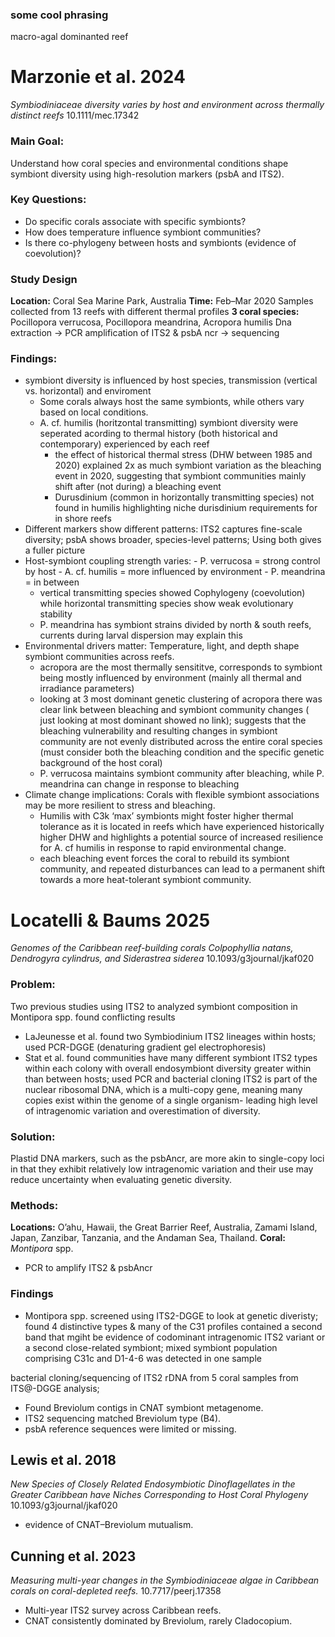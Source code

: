 ### some cool phrasing 
macro-agal dominanted reef 
# Marzonie et al. 2024
*Symbiodiniaceae diversity varies by host and environment across thermally distinct reefs* 10.1111/mec.17342
### Main Goal: 
Understand how coral species and environmental conditions shape symbiont diversity using high-resolution markers (psbA and ITS2).
### Key Questions:
- Do specific corals associate with specific symbionts?
- How does temperature influence symbiont communities?
- Is there co-phylogeny between hosts and symbionts (evidence of coevolution)?
### Study Design 
**Location:** Coral Sea Marine Park, Australia
**Time:** Feb–Mar 2020
Samples collected from 13 reefs with different thermal profiles
**3 coral species:** Pocillopora verrucosa, Pocillopora meandrina, Acropora humilis
Dna extraction -> PCR amplification of ITS2 & psbA ncr -> sequencing 
### Findings: 
- symbiont diversity is influenced by host species, transmission (vertical vs. horizontal) and enviroment 
	- Some corals always host the same symbionts, while others vary based on local conditions.
	- A. cf. humilis (horitzontal transmitting) symbiont diversity were seperated acording to thermal history (both historical and contemporary) experienced by each reef
		- the effect of historical thermal stress (DHW between 1985 and 2020) explained 2x as much symbiont variation as the bleaching event in 2020, suggesting that symbiont communities mainly shift after (not during) a bleaching event
		- Durusdinium (common in horizontally transmitting species) not found in humilis highlighting niche durisdinium requirements for in shore reefs 
- Different markers show different patterns: ITS2 captures fine-scale diversity; psbA shows broader, species-level patterns; Using both gives a fuller picture
- Host-symbiont coupling strength varies: 
		- P. verrucosa = strong control by host
		- A. cf. humilis = more influenced by environment
		- P. meandrina = in between
	- vertical transmitting species showed Cophylogeny (coevolution) while horizontal transmitting species show weak evolutionary stability 
	- P. meandrina has symbiont strains divided by north & south reefs, currents during larval dispersion may explain this 
- Environmental drivers matter: Temperature, light, and depth shape symbiont communities across reefs.
	- acropora are the most thermally sensititve, corresponds to symbiont being mostly influenced by environment (mainly all thermal and irradiance parameters)
	- looking at 3 most dominant genetic clustering of acropora there was clear link between bleaching and symbiont community changes ( just looking at most dominant showed no link); suggests that the bleaching vulnerability and resulting changes in symbiont community are not evenly distributed across the entire coral species (must consider both the bleaching condition and the specific genetic background of the host coral)
	- P. verrucosa maintains symbiont community after bleaching, while P. meandrina can change in response to bleaching 
- Climate change implications: Corals with flexible symbiont associations may be more resilient to stress and bleaching.
	- Humilis with C3k ‘max’ symbionts might foster higher thermal tolerance as it is located in reefs which have experienced historically higher DHW and highlights a potential source of increased resilience for A. cf humilis in response to rapid environmental change. 
	- each bleaching event forces the coral to rebuild its symbiont community, and repeated disturbances can lead to a permanent shift towards a more heat-tolerant symbiont community.
# Locatelli & Baums 2025 
*Genomes of the Caribbean reef-building corals Colpophyllia natans, Dendrogyra cylindrus, and Siderastrea siderea* 10.1093/g3journal/jkaf020
### Problem: 
Two previous studies using ITS2 to analyzed symbiont composition in Montipora spp. found conflicting results
- LaJeunesse et al. found two Symbiodinium ITS2 lineages within hosts; used PCR-DGGE (denaturing gradient gel electrophoresis)
- Stat et al. found communities have many different symbiont ITS2 types within each colony with overall endosymbiont diversity greater within than between hosts; used PCR and bacterial cloning
ITS2 is part of the nuclear ribosomal DNA, which is a multi-copy gene, meaning many copies exist within the genome of a single organism- leading high level of intragenomic variation and overestimation of  diversity. 
### Solution:
Plastid DNA markers, such as the psbAncr, are more akin to single-copy loci in that they exhibit relatively low intragenomic variation and their use may reduce uncertainty when evaluating genetic diversity.
### Methods:
**Locations:** O’ahu, Hawaii, the Great Barrier Reef, Australia,  Zamami Island, Japan, Zanzibar, Tanzania, and the Andaman Sea, Thailand. 
**Coral:** *Montipora* spp.
-  PCR to amplify ITS2 & psbAncr
### Findings
- Montipora spp. screened using ITS2-DGGE to look at genetic diveristy; found 4 distinctive types & many of the C31 profiles contained a second band that mgiht be evidence of codominant intragenomic ITS2 variant or a second close-related symbiont; mixed symbiont population comprising C31c and D1-4-6 was detected in one sample


bacterial cloning/sequencing of ITS2 rDNA from 5 coral samples from ITS@-DGGE analysis; 



- Found Breviolum contigs in CNAT symbiont metagenome.
- ITS2 sequencing matched Breviolum type (B4).
- psbA reference sequences were limited or missing.






## Lewis et al. 2018 
*New Species of Closely Related Endosymbiotic Dinoflagellates in the Greater Caribbean have Niches Corresponding to Host Coral Phylogeny* 10.1093/g3journal/jkaf020
- evidence of CNAT–Breviolum mutualism.
## Cunning et al. 2023 
*Measuring multi-year changes in the Symbiodiniaceae algae in Caribbean corals on coral-depleted reefs.* 10.7717/peerj.17358
- Multi-year ITS2 survey across Caribbean reefs.
- CNAT consistently dominated by Breviolum, rarely Cladocopium.

